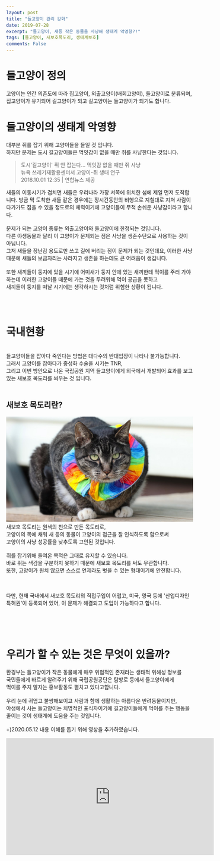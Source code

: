 ```yaml
---
layout: post
title: "들고양이 관리 강화"
date: 2019-07-28
excerpt: "들고양이, 새등 작은 동물을 사냥해 생태계 악영향?!"
tags: [들고양이, 새보호목도리, 생태계보호]
comments: False
---
```

# 들고양이 정의
고양이는 인간 의존도에 따라 집고양이, 외출고양이(배회고양이), 들고양이로 분류되며, 
집고양이가 유기되어 길고양이가 되고 길고양이는 들고양이가 되기도 합니다.

# 들고양이의 생태계 악영향

대부분 쥐를 잡기 위해 고양이들을 들일 것 입니다.<br>
하지만 문제는 도시 길고양이들은 먹잇감이 없을 때만 쥐를 사냥한다는 것입니다.<br>
> 도시'길고양이' 쥐 안 잡는다... 먹잇감 없을 때만 쥐 사냥<br>
  뉴욕 쓰레기재활용센터서 고양이-쥐 생태 연구<br>
  2018.10.01 12:35 | 연합뉴스 제공

새들의 이동시기가 겹치면 새들은 우리나라 가장 서쪽에 위치한 섬에 제일 먼저 도착합니다.
방금 막 도착한 새들 같은 경우에는 장시간동안의 비행으로 지칠대로 지쳐 사람이 다가가도 잡을 수 있을 정도로의 체력이기에 고양이들이 무척 손쉬운 사냥감이라고 합니다.<br>
<br>
문제가 되는 고양이 종류는 외출고양이와 들고양이에 한정되는 것입니다.<br>
다른 야생동물과 달리 이 고양이가 문제되는 점은 사냥을 생존수단으로 사용하는 것이 아닙니다.<br>
그저 새들을 장난감 용도로만 쓰고 길에 버리는 점이 문제가 되는 것인데요, 이러한 사냥때문에 새들의 보금자리는 사라지고 생존을 하는데도 큰 어려움이 생깁니다.<br>
<br>
또한 새끼들이 둥지에 있을 시기에 어미새가 둥지 안에 있는 새끼한테 먹이를 주러 가야하는데 이러한 고양이들 때문에 가는 것을 두려워해 먹이 공급을 못하고<br>
새끼들이 둥지를 떠날 시기에는 생각하시는 것처럼 위험한 상황이 됩니다.<br>
<br>
<br>
<br>
# 국내현황
<br>
들고양이들을 잡아다 죽인다는 방법은 대다수의 반대입장이 나타나 불가능합니다.<br>
그래서 고양이를 잡아다가 중성화 수술을 시키는 TNR,<br>
그리고 이번 방안으로 나온 국립공원 지역 들고양이에게 외국에서 개발되어 효과를 보고 있는 새보호 목도리를 씌우는 것 입니다.<br>
<br>

## 새보호 목도리란?
<img src="/assets/img/새보호 목도리.jpg">
새보호 목도리는 원색의 천으로 만든 목도리로,<br>
고양이의 목에 채워 새 등의 동물이 고양이의 접근을 잘 인식하도록 함으로써 <br>
고양이의 사냥 성공률을 낮추도록 고안된 것입니다.<br>
<br>
쥐를 잡기위해 들여온 목적은 그대로 유지할 수 있습니다.<br>
바로 쥐는 색감을 구분하지 못하기 때문에 새보호 목도리를 써도 무관합니다.<br>
또한, 고양이가 원치 않으면 스스로 언제라도 벗을 수 있는 형태이기에 안전합니다.<br>
<br>
<br>

다만, 현재 국내에서 새보호 목도리의 직접구입이 어렵고, 미국, 영국 등에 '산업디자인특허권'이 등록되어 있어, 이 문제가 해결되고 도입이 가능하다고 합니다.<br>
<br>
<br>
<br>
<br>
# 우리가 할 수 있는 것은 무엇이 있을까?
환경부는 들고양이가 작은 동물에게 매우 위협적인 존재라는 생태적 위해성 정보를<br>
국민들에게 바르게 알려주기 위해 국립공원공단은 탐방로 등에서 들고양이에게<br> 먹이를 주지 말자는 홍보활동도 펼치고 있다고합니다.<br>
<br>
우리 눈에 귀엽고 불쌍해보이고 사람과 함께 생활하는 아름다운 반려동물이지만,<br>
야생에서 사는 들고양이는 치명적인 포식자이기에 길고양이들에게 먹이를 주는 행동을 줄이는 것이 생태계에 도움을 주는 것입니다.<br>
<br>
+)2020.05.12 내용 이해를 돕기 위해 영상을 추가하였습니다.
<iframe width="560" height="315" src="https://www.youtube.com/embed/BIGZysaI3mk" title="YouTube video player" frameborder="0" allow="accelerometer; autoplay; clipboard-write; encrypted-media; gyroscope; picture-in-picture" allowfullscreen></iframe>